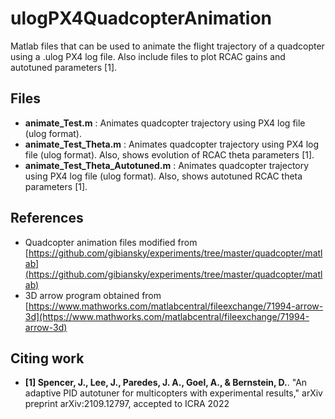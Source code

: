 # ulogPX4QuadcopterAnimation
Matlab files that can be used to animate the flight trajectory of a quadcopter using a .ulog PX4 log file. Also include files to plot RCAC gains and autotuned parameters [1].

## Files
* **animate_Test.m** : Animates quadcopter trajectory using PX4 log file (ulog format).
* **animate_Test_Theta.m** : Animates quadcopter trajectory using PX4 log file (ulog format). Also, shows evolution of RCAC theta parameters [1].
* **animate_Test_Theta_Autotuned.m** : Animates quadcopter trajectory using PX4 log file (ulog format). Also, shows autotuned RCAC theta parameters [1].

## References

* Quadcopter animation files modified from [https://github.com/gibiansky/experiments/tree/master/quadcopter/matlab](https://github.com/gibiansky/experiments/tree/master/quadcopter/matlab)
* 3D arrow program obtained from [https://www.mathworks.com/matlabcentral/fileexchange/71994-arrow-3d](https://www.mathworks.com/matlabcentral/fileexchange/71994-arrow-3d)

## Citing work

* **[1] Spencer, J., Lee, J., Paredes, J. A., Goel, A., & Bernstein, D.**. "An adaptive PID autotuner for multicopters with experimental results," arXiv preprint arXiv:2109.12797, accepted to ICRA 2022
